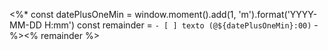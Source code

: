 <%*
const datePlusOneMin = window.moment().add(1, 'm').format('YYYY-MM-DD H:mm')
const remainder = `- [ ] texto (@${datePlusOneMin}:00)`
-%><% remainder %>
